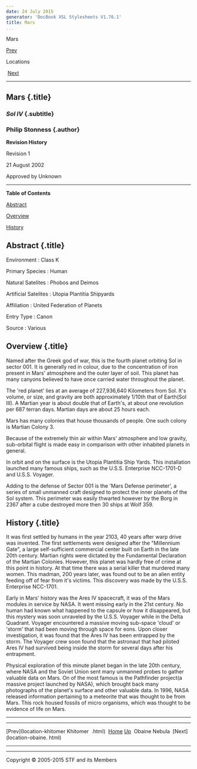```yaml
---
date: 24 July 2015
generator: 'DocBook XSL Stylesheets V1.76.1'
title: Mars
...
```


Mars

[Prev](location-khitomer.html) 

Locations

 [Next](location-obaine.html)

* * * * *

Mars {.title}
----

### *Sol IV* {.subtitle}

### Philip Stonness {.author}

**Revision History**

Revision 1

21 August 2002

Approved by Unknown

* * * * *

**Table of Contents**

[Abstract](location-mars.html#idp140478694603760)

[Overview](location-mars.html#idp140478694615136)

[History](location-mars.html#idp140478694619712)

Abstract {.title}
--------

 Environment 
:   Class K

 Primary Species 
:   Human

 Natural Satelites 
:   Phobos and Deimos

 Artificial Satelites 
:   Utopia Plantitia Shipyards

 Affiliation 
:   United Federation of Planets

 Entry Type 
:   Canon

 Source 
:   Various

Overview {.title}
--------

Named after the Greek god of war, this is the fourth planet orbiting Sol
in sector 001. It is generally red in colour, due to the concentration
of iron present in Mars' atmosphere and the outer layer of soil. This
planet has many canyons believed to have once carried water throughout
the planet.

The 'red planet' lies at an average of 227,936,640 Kilometers from Sol.
It's volume, or size, and gravity are both approximately 1/10th that of
Earth(Sol III). A Martian year is about double that of Earth's, at about
one revolution per 687 terran days. Martian days are about 25 hours
each.

Mars has many colonies that house thousands of people. One such colony
is Martian Colony 3.

Because of the extremely thin air within Mars' atmosphere and low
gravity, sub-orbital flight is made easy in comparison with other
inhabited planets in general.

In orbit and on the surface is the Utopia Plantitia Ship Yards. This
installation launched many famous ships, such as the U.S.S. Enterprise
NCC-1701-D and U.S.S. Voyager.

Adding to the defense of Sector 001 is the 'Mars Defense perimeter', a
series of small unmanned craft designed to protect the inner planets of
the Sol system. This perimeter was easily thwarted however by the Borg
in 2367 after a cube destroyed more then 30 ships at Wolf 359.

History {.title}
-------

It was first settled by humans in the year 2103, 40 years after warp
drive was invented. The first settlements were designed after the
"Millennium Gate", a large self-sufficient commercial center built on
Earth in the late 20th century. Martian rights were dictated by the
Fundamental Declaration of the Martian Colonies. However, this planet
was hardly free of crime at this point in history. At that time there
was a serial killer that murdered many women. This madman, 200 years
later, was found out to be an alien entity feeding off of fear from it's
victims. This discovery was made by the U.S.S. Enterprise NCC-1701.

Early in Mars' history was the Ares IV spacecraft, it was of the Mars
modules in service by NASA. It went missing early in the 21st century.
No human had known what happened to the capsule or how it disappeared,
but this mystery was soon unraveled by the U.S.S. Voyager while in the
Delta Quadrant. Voyager encountered a massive moving sub-space 'cloud'
or 'storm' that had been moving through space for eons. Upon closer
investigation, it was found that the Ares IV has been entrapped by the
storm. The Voyager crew soon found that the astronaut that had piloted
Ares IV had survived being inside the storm for several days after his
entrapment.

Physical exploration of this minute planet began in the late 20th
century, where NASA and the Soviet Union sent many unmanned probes to
gather valuable data on Mars. On of the most famous is the Pathfinder
project(a massive project launched by NASA), which brought back many
photographs of the planet's surface and other valuable data. In 1996,
NASA released information pertaining to a meteorite that was thought to
be from Mars. This rock housed fossils of micro organisms, which was
thought to be evidence of life on Mars.

* * * * *

  ------------------------ ------------------------ ------------------------
  [Prev](location-khitomer Khitomer 
  .html)                   [Home](../index.html)
  [Up](locations.html)      Obaine Nebula
   [Next](location-obaine. 
  html)                    
  ------------------------ ------------------------ ------------------------

* * * * *

Copyright © 2005-2015 STF and its Members
